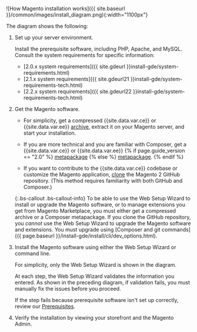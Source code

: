 ![How Magento installation works]({{ site.baseurl }}/common/images/install_diagram.png){:width="1100px"}

The diagram shows the following:

1.	Set up your server environment.

	Install the prerequisite software, including PHP, Apache, and MySQL. Consult the system requirements for specific information:

	*	[2.0.x system requirements]({{ site.gdeurl }}install-gde/system-requirements.html)
	*	[2.1.x system requirements]({{ site.gdeurl21 }}install-gde/system-requirements-tech.html)
	*	[2.2.x system requirements]({{ site.gdeurl22 }}install-gde/system-requirements-tech.html)

2.	Get the Magento software.

	*	For simplicity, get a compressed {{site.data.var.ce}} or {{site.data.var.ee}} [archive]({{page.baseurl}}/install-gde/prereq/zip_install.html), extract it on your Magento server, and start your installation.

	*	If you are more technical and you are familiar with Composer, get a {{site.data.var.ce}} or {{site.data.var.ee}} {% if page.guide_version == "2.0" %} [metapackage]({{page.baseurl}}/install-gde/prereq/integrator_install.html) {% else %} [metapackage]({{page.baseurl}}/install-gde/composer.html). {% endif %}

	*	If you want to contribute to the {{site.data.var.ce}} codebase or customize the Magento application, [clone]({{page.baseurl}}/install-gde/prereq/dev_install.html) the Magento 2 GitHub repository. (This method requires familiarity with both GitHub and Composer.)

	{:.bs-callout .bs-callout-info}
	To be able to use the Web Setup Wizard to install or upgrade the Magento software, or to manage extensions you get from Magento Marketplace, you must either get a compressed archive or a Composer metapackage. If you clone the GitHub repository, you *cannot* use the Web Setup Wizard to upgrade the Magento software and extensions. You must upgrade using [Composer and git commands]({{ page.baseurl }}/install-gde/install/cli/dev_options.html).

3.	Install the Magento software using either the Web Setup Wizard or command line.

	For simplicity, only the Web Setup Wizard is shown in the diagram.

	At each step, the Web Setup Wizard validates the information you entered. As shown in the preceding diagram, if validation fails, you must manually fix the issues before you proceed.

	If the step fails because prerequisite software isn't set up correctly, review our [Prerequisites]({{page.baseurl}}/install-gde/prereq/prereq-overview.html).

4.	Verify the installation by viewing your storefront and the Magento Admin.
